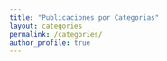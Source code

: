 ```yaml
---
title: "Publicaciones por Categorias"
layout: categories
permalink: /categories/
author_profile: true
---
```

